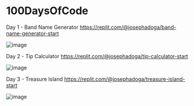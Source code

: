 # 100DaysOfCode



Day 1 - Band Name Generator
https://replit.com/@josephadoga/band-name-generator-start

![image](https://github.com/josephadoga/100DaysOfCode/assets/76846789/abb8aacc-0886-45f4-b77f-412e3aca6be9)







Day 2 - Tip Calculator
https://replit.com/@josephadoga/tip-calculator-start

![image](https://github.com/josephadoga/100DaysOfCode/assets/76846789/41e8620d-99dd-450f-ad43-fd48c518d49d)





Day 3 - Treasure Island
https://replit.com/@josephadoga/treasure-island-start

![image](https://github.com/josephadoga/100DaysOfCode/assets/76846789/18fa7fed-590c-4d14-897d-9448f19994ed)
